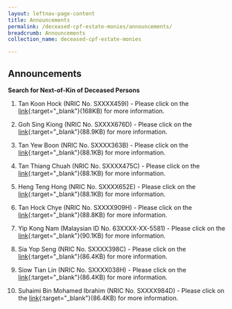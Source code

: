 ```yaml
---
layout: leftnav-page-content
title: Announcements
permalink: /deceased-cpf-estate-monies/announcements/
breadcrumb: Announcements
collection_name: deceased-cpf-estate-monies

---
```


Announcements
---
**Search for Next-of-Kin of Deceased Persons**<br>

1) Tan Koon Hock (NRIC No. SXXXX459I) - Please click on the [link](/files/page1(1).pdf){:target="_blank"}(168KB) for more information.

2) Goh Sing Kiong  (NRIC No. SXXXX676D) - Please click on the [link](/files/T.2447.2014GOHSINGKIONG.pdf){:target="_blank"}(88.9KB) for more information.

3) Tan Yew Boon (NRIC No. SXXXX363B)  - Please click on the [link](/files/AdvT2814-2015.pdf){:target="_blank"}(88.1KB) for more information.

4) Tan Thiang Chuah (NRIC No. SXXXX475C)  - Please click on the [link](/files/Advertisementnotice5584-2018.pdf){:target="_blank"}(88.1KB) for more information.

5) Heng Teng Hong (NRIC No. SXXXX652E)  - Please click on the [link](/files/T48862017-Advertisement.pdf){:target="_blank"}(88.1KB) for more information.

6) Tan Hock Chye (NRIC No. SXXXX909H)  - Please click on the [link](/files/Adv_4040-2014.pdf.pdf){:target="_blank"}(88.8KB) for more information.

7) Yip Kong Nam (Malaysian ID No. 63XXXX-XX-5581)  - Please click on the [link](/files/1130-2018_ADV.pdf){:target="_blank"}(90.1KB) for more information.

8) Sia Yop Seng (NRIC No. SXXXX398C)  - Please click on the [link](/AdvertisementT73582018.pdf){:target="_blank"}(86.4KB) for more information.

9) Siow Tian Lin (NRIC No. SXXXX038H)  - Please click on the [link](/AdvertisementT55282017.pdf){:target="_blank"}(86.4KB) for more information.

10) Suhaimi Bin Mohamed Ibrahim (NRIC No. SXXXX984D)  - Please click on the [link](/files/Adv%20T4411-2019.pdf){:target="_blank"}(86.4KB) for more information.

